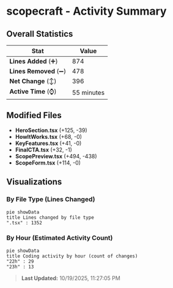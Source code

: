 # scopecraft - Activity Summary 

## Overall Statistics

| Stat                   | Value                                                             |
| ---------------------- | ----------------------------------------------------------------- |
| **Lines Added** (➕)   | 874                                          |
| **Lines Removed** (➖) | 478                                        |
| **Net Change** (↕)    | 396                |
| **Active Time** (⌚)   | 55 minutes |


## Modified Files
- **HeroSection.tsx** (+125, -39)
- **HowItWorks.tsx** (+68, -0)
- **KeyFeatures.tsx** (+41, -0)
- **FinalCTA.tsx** (+32, -1)
- **ScopePreview.tsx** (+494, -438)
- **ScopeForm.tsx** (+114, -0)

## Visualizations

### By File Type (Lines Changed)

```mermaid
pie showData
title Lines changed by file type
".tsx" : 1352
```

### By Hour (Estimated Activity Count)

```mermaid
pie showData
title Coding activity by hour (count of changes)
"22h" : 29
"23h" : 13
```


> **Last Updated:** 10/19/2025, 11:27:05 PM